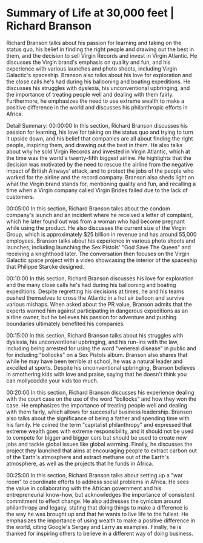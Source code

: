# Summary of Life at 30,000 feet | Richard Branson

Richard Branson talks about his passion for learning and taking on the status quo, his belief in finding the right people and drawing out the best in them, and the decision to sell Virgin Records and invest in Virgin Atlantic. He discusses the Virgin brand's emphasis on quality and fun, and his experience with various launches and photo shoots, including Virgin Galactic's spaceship. Branson also talks about his love for exploration and the close calls he's had during his ballooning and boating expeditions. He discusses his struggles with dyslexia, his unconventional upbringing, and the importance of treating people well and dealing with them fairly. Furthermore, he emphasizes the need to use extreme wealth to make a positive difference in the world and discusses his philanthropic efforts in Africa.

Detail Summary: 
00:00:00
In this section, Richard Branson discusses his passion for learning, his love for taking on the status quo and trying to turn it upside down, and his belief that companies are all about finding the right people, inspiring them, and drawing out the best in them. He also talks about why he sold Virgin Records and invested in Virgin Atlantic, which at the time was the world's twenty-fifth biggest airline. He highlights that the decision was motivated by the need to rescue the airline from the negative impact of British Airways' attack, and to protect the jobs of the people who worked for the airline and the record company. Branson also sheds light on what the Virgin brand stands for, mentioning quality and fun, and recalling a time when a Virgin company called Virgin Brides failed due to the lack of customers.

00:05:00
In this section, Richard Branson talks about the condom company's launch and an incident where he received a letter of complaint, which he later found out was from a woman who had become pregnant while using the product. He also discusses the current size of the Virgin Group, which is approximately $25 billion in revenue and has around 55,000 employees. Branson talks about his experience in various photo shoots and launches, including launching the Sex Pistols' "God Save The Queen" and receiving a knighthood later. The conversation then focuses on the Virgin Galactic space project with a video showcasing the interior of the spaceship that Philippe Starcke designed.

00:10:00
In this section, Richard Branson discusses his love for exploration and the many close calls he's had during his ballooning and boating expeditions. Despite regretting his decisions at times, he and his teams pushed themselves to cross the Atlantic in a hot air balloon and survive various mishaps. When asked about the PR value, Branson admits that the experts warned him against participating in dangerous expeditions as an airline owner, but he believes his passion for adventure and pushing boundaries ultimately benefited his companies.

00:15:00
In this section, Richard Branson talks about his struggles with dyslexia, his unconventional upbringing, and his run-ins with the law, including being arrested for using the word "venereal disease" in public and for including "bollocks" on a Sex Pistols album. Branson also shares that while he may have been terrible at school, he was a natural leader and excelled at sports. Despite his unconventional upbringing, Branson believes in smothering kids with love and praise, saying that he doesn't think you can mollycoddle your kids too much.

00:20:00
In this section, Richard Branson discusses his experience dealing with the court case on the use of the word "bollocks" and how they won the case. He emphasizes the importance of treating people well and dealing with them fairly, which allows for successful business leadership. Branson also talks about the significance of being a father and spending time with his family. He coined the term "capitalist philanthropy" and expressed that extreme wealth goes with extreme responsibility, and it should not be used to compete for bigger and bigger cars but should be used to create new jobs and tackle global issues like global warming. Finally, he discusses the project they launched that aims at encouraging people to extract carbon out of the Earth's atmosphere and extract methane out of the Earth's atmosphere, as well as the projects that he funds in Africa.

00:25:00
In this section, Richard Branson talks about setting up a "war room" to coordinate efforts to address social problems in Africa. He sees the value in collaborating with the African government and his entrepreneurial know-how, but acknowledges the importance of consistent commitment to effect change. He also addresses the cynicism around philanthropy and legacy, stating that doing things to make a difference is the way he was brought up and that he wants to live life to the fullest. He emphasizes the importance of using wealth to make a positive difference in the world, citing Google's Sergey and Larry as examples. Finally, he is thanked for inspiring others to believe in a different way of doing business.

